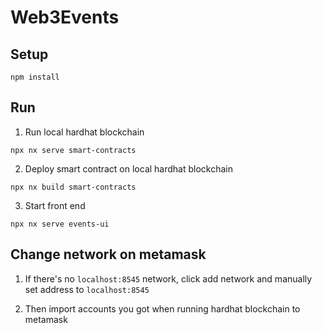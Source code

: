 # Web3Events

## Setup

```
npm install
```

## Run

1. Run local hardhat blockchain
```
npx nx serve smart-contracts
```
2. Deploy smart contract on local hardhat blockchain
```
npx nx build smart-contracts
```
3. Start front end
```
npx nx serve events-ui
```


## Change network on metamask
1. If there's no `localhost:8545` network, click add network and manually set address to `localhost:8545`

2. Then import accounts you got when running hardhat blockchain to metamask
